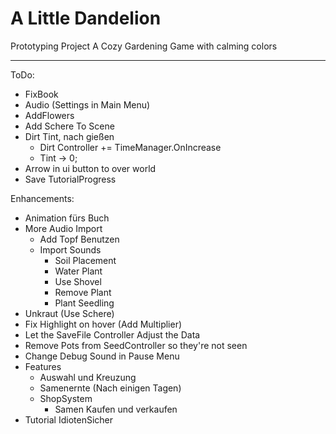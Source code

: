 # A Little Dandelion
Prototyping Project
A Cozy Gardening Game with calming colors

---
ToDo:
- FixBook
- Audio (Settings in Main Menu)
- AddFlowers
- Add Schere To Scene
- Dirt Tint, nach gießen
  - Dirt Controller += TimeManager.OnIncrease
  - Tint -> 0;
- Arrow in ui button to over world
- Save TutorialProgress

Enhancements:
- Animation fürs Buch
- More Audio Import
    - Add Topf Benutzen
    - Import Sounds
        - Soil Placement
        - Water Plant
        - Use Shovel
        - Remove Plant
        - Plant Seedling
- Unkraut (Use Schere)
- Fix Highlight on hover (Add Multiplier)
- Let the SaveFile Controller Adjust the Data
- Remove Pots from SeedController so they're not seen
- Change Debug Sound in Pause Menu
- Features
  - Auswahl und Kreuzung
  - Samenernte (Nach einigen Tagen)
  - ShopSystem
    - Samen Kaufen und verkaufen
- Tutorial IdiotenSicher
